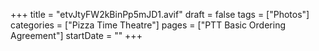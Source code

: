 +++
title = "etvJtyFW2kBinPp5mJD1.avif"
draft = false
tags = ["Photos"]
categories = ["Pizza Time Theatre"]
pages = ["PTT Basic Ordering Agreement"]
startDate = ""
+++
